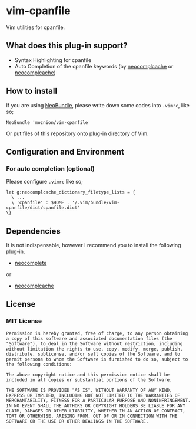 vim-cpanfile
============

Vim utilities for cpanfile.

What does this plug-in support?
-------------------------------

- Syntax Highlighting for cpanfile
- Auto Completion of the cpanfile keywords (by [neocomplcache](https://github.com/Shougo/neocomplcache) or [neocomplcache](https://github.com/Shougo/neocomplcache))

How to install
--------------

If you are using [NeoBundle](https://github.com/Shougo/neobundle.vim), please write down some codes into `.vimrc`, like so;

    NeoBundle 'moznion/vim-cpanfile'

Or put files of this repository onto plug-in directory of Vim.

Configuration and Environment
-----------------------------

### For auto completion (optional)

Please configure `.vimrc` like so;

```vim
let g:neocomplcache_dictionary_filetype_lists = {
  \ ...
  \ 'cpanfile' : $HOME . '/.vim/bundle/vim-cpanfile/dict/cpanfile.dict'
\}
```

Dependencies
------------

It is not indispensable, however I recommend you to install the following plug-in.

- [neocomplete](https://github.com/Shougo/neocomplete)

or

- [neocomplcache](https://github.com/Shougo/neocomplcache)

License
-------

### MIT License

    Permission is hereby granted, free of charge, to any person obtaining a copy of this software and associated documentation files (the "Software"), to deal in the Software without restriction, including without limitation the rights to use, copy, modify, merge, publish, distribute, sublicense, and/or sell copies of the Software, and to permit persons to whom the Software is furnished to do so, subject to the following conditions:

    The above copyright notice and this permission notice shall be included in all copies or substantial portions of the Software.

    THE SOFTWARE IS PROVIDED "AS IS", WITHOUT WARRANTY OF ANY KIND, EXPRESS OR IMPLIED, INCLUDING BUT NOT LIMITED TO THE WARRANTIES OF MERCHANTABILITY, FITNESS FOR A PARTICULAR PURPOSE AND NONINFRINGEMENT. IN NO EVENT SHALL THE AUTHORS OR COPYRIGHT HOLDERS BE LIABLE FOR ANY CLAIM, DAMAGES OR OTHER LIABILITY, WHETHER IN AN ACTION OF CONTRACT, TORT OR OTHERWISE, ARISING FROM, OUT OF OR IN CONNECTION WITH THE SOFTWARE OR THE USE OR OTHER DEALINGS IN THE SOFTWARE.
